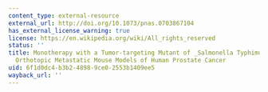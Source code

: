 ```yaml
---
content_type: external-resource
external_url: http://doi.org/10.1073/pnas.0703867104
has_external_license_warning: true
license: https://en.wikipedia.org/wiki/All_rights_reserved
status: ''
title: Monotherapy with a Tumor-targeting Mutant of _Salmonella Typhimurium_ Cures
  Orthotopic Metastatic Mouse Models of Human Prostate Cancer
uid: 6f1d0dc4-b3b2-4898-9ce0-2553b1409ee5
wayback_url: ''
---
```

